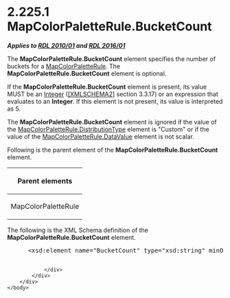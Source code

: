 <html dir="LTR" xmlns:mshelp="http://msdn.microsoft.com/mshelp" xmlns:ddue="http://ddue.schemas.microsoft.com/authoring/2003/5" xmlns:xlink="http://www.w3.org/1999/xlink" xmlns:tool="http://www.microsoft.com/tooltip">
    <head>
        <meta http-equiv="Content-Type" content="text/html; CHARSET=utf-8"></meta>
        <meta name="save" content="history"></meta>
        <title>2.225.1 MapColorPaletteRule.BucketCount</title>
        <xml>
            <mshelp:toctitle title="2.225.1 MapColorPaletteRule.BucketCount"></mshelp:toctitle>
            <mshelp:rltitle title="[MS-RDL]: MapColorPaletteRule.BucketCount"></mshelp:rltitle>
            <mshelp:keyword index="A" term="71c3ebbc-2473-4411-96eb-30a14eb7f0ee"></mshelp:keyword>
            <mshelp:attr name="DCSext.ContentType" value="open specification"></mshelp:attr>
            <mshelp:attr name="AssetID" value="71c3ebbc-2473-4411-96eb-30a14eb7f0ee"></mshelp:attr>
            <mshelp:attr name="TopicType" value="kbRef"></mshelp:attr>
            <mshelp:attr name="DCSext.Title" value="[MS-RDL]: MapColorPaletteRule.BucketCount" />
        </xml>
    </head>
    <body>
        <div id="header">
            <h1 class="heading">2.225.1 MapColorPaletteRule.BucketCount</h1>
        </div>
        <div id="mainSection">
            <div id="mainBody">
                <div id="allHistory" class="saveHistory"></div>
                <div id="sectionSection0" class="section" name="collapseableSection">
                    

<p><b><i>Applies to </i></b><a href="3428e690-a348-4ec7-8a6a-8efb42d2cdee.htm"><b><i>RDL 2010/01</i></b></a><b><i>
and </i></b><a href="52ce3983-2bfc-4e72-9359-42aaf5fe4509.htm"><b><i>RDL 2016/01</i></b></a></p>

<p>The <b>MapColorPaletteRule.BucketCount</b> element specifies
the number of buckets for a <a href="c83dbba7-3a8d-42df-9db1-a627b4ea095e.htm">MapColorPaletteRule</a>.
The <b>MapColorPaletteRule.BucketCount</b> element is optional. </p>

<p>If the <b>MapColorPaletteRule.BucketCount</b> element is
present, its value MUST be an <a href="176fbb59-c3e2-430c-b1bb-37fd15df813e.htm">Integer</a> (<a href="https://go.microsoft.com/fwlink/?LinkId=90610">[XMLSCHEMA2]</a> section
3.3.17) or an expression that evaluates to an <b>Integer</b>. If this element
is not present, its value is interpreted as 5. </p>

<p>The <b>MapColorPaletteRule.BucketCount</b> element is
ignored if the value of the <a href="869b4c40-10d3-4af6-a59c-7555c884502c.htm">MapColorPaletteRule.DistributionType</a>
element is &quot;Custom&quot; or if the value of the <a href="280f0d27-5e51-4bb7-b9dd-395ad86860bf.htm">MapColorPaletteRule.DataValue</a>
element is not scalar.</p>

<p>Following is the parent element of the <b>MapColorPaletteRule.BucketCount</b>
element.</p>

<table>
 <thead>
  <tr>
   <th>
   <p>Parent elements</p>
   </th>
  </tr>
 </thead>
 <tr>
  <td>
  <p>MapColorPaletteRule</p>
  </td>
 </tr>
</table>

<p>The following is the XML Schema definition of the <b>MapColorPaletteRule.BucketCount</b>
element.</p>

<dl>
<dd>
<div><pre> &lt;xsd:element name=&quot;BucketCount&quot; type=&quot;xsd:string&quot; minOccurs=&quot;0&quot; /&gt;
  
</pre></div>
</dd></dl>


                </div>
            </div>
        </div>
    </body>
</html>